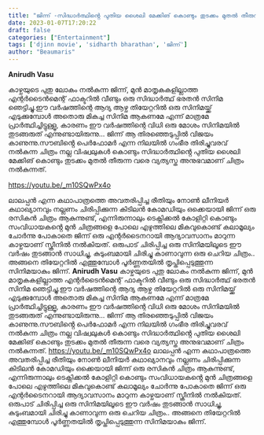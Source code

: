 ```yaml
---
title: "ജിന്ന് -സിദ്ധാർത്ഥിൻ്റെ പുതിയ ശൈലി മേക്കിങ് കൊണ്ടും തുടക്കം മുതൽ തീരുന്ന വരെ വ്യത്യസ്ത അനുഭവമാണ് ചിത്രം നൽകുന്നത്"
date: 2023-01-07T17:20:22
draft: false
categories: ["Entertainment"]
tags: ['djinn movie', 'sidharth bharathan', 'ജിന്ന്']
author: "Beaumaris"
---
```


<strong>Anirudh Vasu</strong>

കാഴ്ചയുടെ പുതു ലോകം നൽകുന്ന ജിന്ന്, മുൻ മാതൃകകളില്ലാത്ത എന്റർടൈൻമെന്റ് ഫാക്ടറിൽ വീണ്ടും ഒരു സിദ്ധാർത്ഥ് ഭരതൻ സിനിമ ഞെട്ടിച്ചു.ഈ വർഷത്തിന്റെ ആദ്യ ആഴ്ച തിയേറ്ററിൽ ഒരു സിനിമയ്ക്ക് എടുക്കുമ്പോൾ അതൊരു മികച്ച സിനിമ ആകണമേ എന്ന് മാത്രമേ പ്രാർത്ഥിച്ചിട്ടുള്ളൂ, കാരണം ഈ വർഷത്തിന്റെ വിധി ഒരു മോശം സിനിമയിൽ തുടങ്ങരുത് എന്നുണ്ടായിരുന്നു... ജിന്ന് ആ തിരഞ്ഞെടുപ്പിൽ വിജയം കാണുന്നു.സൗബിൻ്റെ പെർഫോമർ എന്ന നിലയിൽ ഗംഭീര തിരിച്ചുവരവ് നൽകുന്ന ചിത്രം നല്ല വിഷ്വലുകൾ കൊണ്ടും സിദ്ധാർത്ഥിൻ്റെ പുതിയ ശൈലി മേക്കിങ് കൊണ്ടും തുടക്കം മുതൽ തീരുന്ന വരെ വ്യത്യസ്ത അനുഭവമാണ് ചിത്രം നൽകുന്നത്.

https://youtu.be/_m10SQwPx4o

ലാലപ്പൻ എന്ന കഥാപാത്രത്തെ അവതരിപ്പിച്ച രീതിയും നോൺ ലീനിയർ കഥാഖ്യാനവും നല്ലണം ചിരിപ്പിക്കുന്ന കിടിലൻ കോമഡിയും ഒക്കെയായി ജിന്ന് ഒരു രസികൻ ചിത്രം ആകുന്നുണ്ട്, എന്നിരുന്നാലും ടെക്നിക്കൽ കോളിറ്റി കൊണ്ടും സംവിധായകൻ്റെ മുൻ ചിത്രങ്ങളെ പോലെ എഴുത്തിലെ മികവുകൊണ്ട് കലാമൂല്യം ചോർന്നു പോകാതെ ജിന്ന് ഒരു എന്റർടൈനറായി ആദ്യാവസാനം മാറുന്ന കാഴ്ചയാണ് സ്ക്രീനിൽ നൽകിയത്. ഒരുപാട് ചിരിപ്പിച്ച ഒരു സിനിമയിലൂടെ ഈ വർഷം തുടങ്ങാൻ സാധിച്ചു, കുടുംബമായി ചിരിച്ചു കാണാവുന്ന ഒരു ചെറിയ ചിത്രം.. അങ്ങനെ തിയേറ്ററിൽ എത്തുമ്പോൾ പൂർണ്ണതയിൽ തൃപ്തിപ്പെടുത്തുന്ന സിനിമയാകും ജിന്ന്.
**Anirudh Vasu** കാഴ്ചയുടെ പുതു ലോകം നൽകുന്ന ജിന്ന്, മുൻ മാതൃകകളില്ലാത്ത എന്റർടൈൻമെന്റ് ഫാക്ടറിൽ വീണ്ടും ഒരു സിദ്ധാർത്ഥ് ഭരതൻ സിനിമ ഞെട്ടിച്ചു.ഈ വർഷത്തിന്റെ ആദ്യ ആഴ്ച തിയേറ്ററിൽ ഒരു സിനിമയ്ക്ക് എടുക്കുമ്പോൾ അതൊരു മികച്ച സിനിമ ആകണമേ എന്ന് മാത്രമേ പ്രാർത്ഥിച്ചിട്ടുള്ളൂ, കാരണം ഈ വർഷത്തിന്റെ വിധി ഒരു മോശം സിനിമയിൽ തുടങ്ങരുത് എന്നുണ്ടായിരുന്നു... ജിന്ന് ആ തിരഞ്ഞെടുപ്പിൽ വിജയം കാണുന്നു.സൗബിൻ്റെ പെർഫോമർ എന്ന നിലയിൽ ഗംഭീര തിരിച്ചുവരവ് നൽകുന്ന ചിത്രം നല്ല വിഷ്വലുകൾ കൊണ്ടും സിദ്ധാർത്ഥിൻ്റെ പുതിയ ശൈലി മേക്കിങ് കൊണ്ടും തുടക്കം മുതൽ തീരുന്ന വരെ വ്യത്യസ്ത അനുഭവമാണ് ചിത്രം നൽകുന്നത്. https://youtu.be/_m10SQwPx4o ലാലപ്പൻ എന്ന കഥാപാത്രത്തെ അവതരിപ്പിച്ച രീതിയും നോൺ ലീനിയർ കഥാഖ്യാനവും നല്ലണം ചിരിപ്പിക്കുന്ന കിടിലൻ കോമഡിയും ഒക്കെയായി ജിന്ന് ഒരു രസികൻ ചിത്രം ആകുന്നുണ്ട്, എന്നിരുന്നാലും ടെക്നിക്കൽ കോളിറ്റി കൊണ്ടും സംവിധായകൻ്റെ മുൻ ചിത്രങ്ങളെ പോലെ എഴുത്തിലെ മികവുകൊണ്ട് കലാമൂല്യം ചോർന്നു പോകാതെ ജിന്ന് ഒരു എന്റർടൈനറായി ആദ്യാവസാനം മാറുന്ന കാഴ്ചയാണ് സ്ക്രീനിൽ നൽകിയത്. ഒരുപാട് ചിരിപ്പിച്ച ഒരു സിനിമയിലൂടെ ഈ വർഷം തുടങ്ങാൻ സാധിച്ചു, കുടുംബമായി ചിരിച്ചു കാണാവുന്ന ഒരു ചെറിയ ചിത്രം.. അങ്ങനെ തിയേറ്ററിൽ എത്തുമ്പോൾ പൂർണ്ണതയിൽ തൃപ്തിപ്പെടുത്തുന്ന സിനിമയാകും ജിന്ന്.

